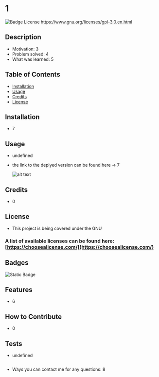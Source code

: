 
  # 1

  ![Badge License](https://img.shields.io/badge/License-GPL3-015d93.svg?style=for-the-badge&labelColor=blue) https://www.gnu.org/licenses/gpl-3.0.en.html

  ## Description

  - Motivation: 3
  - Problem solved: 4
  - What was learned: 5

  ## Table of Contents

  - [Installation](#installation)
  - [Usage](#usage)
  - [Credits](#credits)
  - [License](#license)

  ## Installation

  - 7

  ## Usage

  - undefined
  - the link to the deplyed version can be found here -> 7

      ![alt text](9)

  ## Credits

  - 0

  ## License

  - This project is being covered under the GNU

  ### A list of available licenses can be found here: [https://choosealicense.com/](https://choosealicense.com/)

  ## Badges

  ![Static Badge](https://img.shields.io/badge/Always%20Learning-grey?labelColor=aqua&color=blue)
  
  ## Features

  - 6

  ## How to Contribute

  - 0

  ## Tests

  - undefined

  ##

  - Ways you can contact me for any questions: 8
